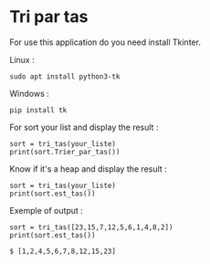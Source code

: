 # Tri par tas

For use this application do you need install Tkinter.

Linux :

    sudo apt install python3-tk

Windows : 

    pip install tk
    
For sort your list and display the result : 

    sort = tri_tas(your_liste)
    print(sort.Trier_par_tas())
    
Know if it's a heap and display the result :

    sort = tri_tas(your_liste)
    print(sort.est_tas())
    
Exemple of output :
    
 ```
sort = tri_tas([23,15,7,12,5,6,1,4,8,2])
print(sort.est_tas())  
 
$ [1,2,4,5,6,7,8,12,15,23]

```

    
